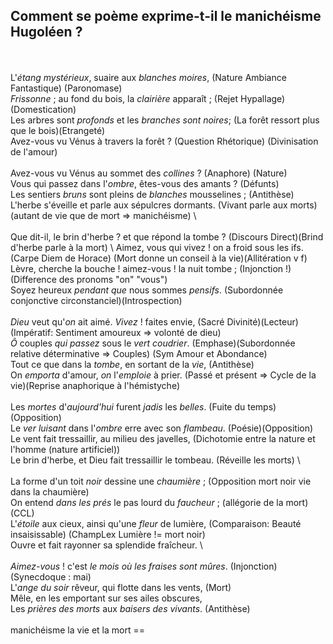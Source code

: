 ## Comment se poème exprime-t-il le manichéisme Hugoléen ?
\
\
L'_étang_ *mystérieux*, suaire aux *blanches moires*, (Nature Ambiance Fantastique) (Paronomase) \
_Frissonne_ ; au fond du bois, la _clairière_ apparaît ; (Rejet Hypallage) (Domestication) \
Les arbres sont _profonds_ et les *branches sont noires*; (La forêt ressort plus que le bois)(Etrangeté) \
Avez-vous vu Vénus à travers la forêt ? (Question Rhétorique) (Divinisation de l'amour) \
\
Avez-vous vu Vénus au sommet des _collines_ ? (Anaphore) (Nature) \
Vous qui passez dans l'_ombre_, êtes-vous des amants ? (Défunts) \
Les sentiers _bruns_ sont pleins de _blanches_ mousselines ; (Antithèse) \
L'herbe s'éveille et parle aux sépulcres dormants. (Vivant parle aux morts) (autant de vie que de mort => manichéisme) \ 
\
\
Que dit-il, le brin d'herbe ? et que répond la tombe ? (Discours Direct)(Brind d'herbe parle à la mort) \ 
Aimez, vous qui vivez ! on a froid sous les ifs. (Carpe Diem de Horace) (Mort donne un conseil à la vie)(Allitération v  f) \
Lèvre, cherche la bouche ! aimez-vous ! la nuit tombe ; (Injonction !) (Difference des pronoms "on" "vous") \
Soyez heureux _pendant que_ nous sommes _pensifs_. (Subordonnée conjonctive circonstanciel)(Introspection) \
\
_Dieu_ veut qu'_on_ ait aimé. _Vivez_ ! faites envie, (Sacré Divinité)(Lecteur)(Impératif: Sentiment amoureux => volonté de dieu) \
_Ô_ couples _qui passez_ sous le _vert coudrier_. (Emphase)(Subordonnée relative déterminative => Couples) (Sym Amour et Abondance) \
Tout ce que dans la _tombe_, en sortant de la _vie_, (Antithèse) \
On _emporta_ d'amour, _on_ l'_emploie_ à prier. (Passé et présent => Cycle de la vie)(Reprise anaphorique à l'hémistyche) \
\
Les _mortes_ d'_aujourd'hui_ furent _jadis_ les _belles_. (Fuite du temps)(Opposition) \
Le _ver luisant_ dans l'_ombre_ erre avec son _flambeau_. (Poésie)(Opposition) \
Le vent fait tressaillir, au milieu des javelles, (Dichotomie entre la nature et l'homme (nature artificiel)) \
Le brin d'herbe, et Dieu fait tressaillir le tombeau. (Réveille les morts) \ 
\
\
La forme d'un toit _noir_ dessine une _chaumière_ ; (Opposition mort noir vie dans la chaumière) \
On entend _dans les prés_ le pas lourd du _faucheur_ ; (allégorie de la mort) (CCL) \
L'_étoile_ aux cieux, ainsi qu'une _fleur_ de lumière, (Comparaison: Beauté insaisissable) (ChampLex Lumière != mort noir) \
Ouvre et fait rayonner sa splendide fraîcheur. \ 
\
\
_Aimez-vous_ ! c'est _le mois où les fraises sont mûres_. (Injonction) (Synecdoque : mai) \
L'_ange du soir_ rêveur, qui flotte dans les vents, (Mort) \
Mêle, en les emportant sur ses ailes obscures,  \
Les _prières des morts_ aux _baisers des vivants_. (Antithèse) \
\
manichéisme la vie et la mort == 
